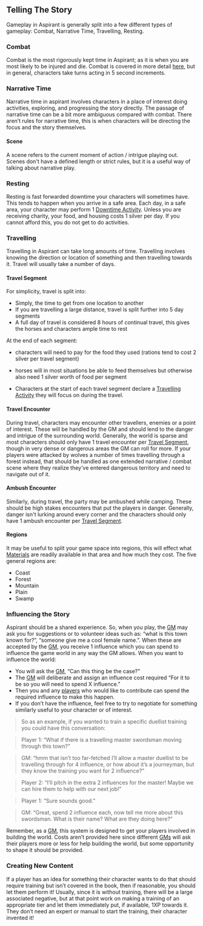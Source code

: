 ## Telling The Story
Gameplay in Aspirant is generally split into a few different types of gameplay: Combat, Narrative Time, Travelling, Resting.

### Combat
Combat is the most rigorously kept time in Aspirant; as it is when you are most likely to be injured and die. Combat is covered in more detail [here](Combat), but in general, characters take turns acting in 5 second increments. 

### Narrative Time
Narrative time in aspirant involves characters in a place of interest doing activities, exploring, and progressing the story directly. The passage of narrative time can be a bit more ambiguous compared with combat. There aren’t rules for narrative time, this is when characters will be directing the focus and the story themselves.

#### Scene
A scene refers to the current moment of action / intrigue playing out. Scenes don't have a defined length or strict rules, but it is a useful way of talking about narrative play.

### Resting
Resting is fast forwarded downtime your characters will sometimes have. This tends to happen when you arrive in a safe area. Each day, in a safe area, your character may perform 1 [Downtime Activity](Activities#Downtime%20Activity). Unless you are receiving charity, your food, and housing costs 1 silver per day. If you cannot afford this, you do not get to do activities.

### Travelling
Travelling in Aspirant can take long amounts of time. Travelling involves knowing the direction or location of something and then travelling towards it. Travel will usually take a number of days. 

#### Travel Segment
For simplicity, travel is split into:
* Simply, the time to get from one location to another
* If you are travelling a large distance, travel is split further into 5 day segments
* A full day of travel is considered 8 hours of continual travel, this gives the horses and characters ample time to rest

At the end of each segment:
- characters will need to pay for the food they used (rations tend to cost 2 silver per travel segment)
- horses will in most situations be able to feed themselves but otherwise also need 1 silver worth of food per segment

- Characters at the start of each travel segment declare a [Travelling Activity](Activities#Travelling%20Activity) they will focus on during the travel.

#### Travel Encounter
During travel, characters may encounter other travellers, enemies or a point of interest. These will be handled by the GM and should lend to the danger and intrigue of the surrounding world. Generally, the world is sparse and most characters should only have 1 travel encounter per [Travel Segment](#Travel%20Segment), though in very dense or dangerous areas the GM can roll for more. If your players were attacked by wolves a number of times travelling through a forest instead, that should be handled as one extended narrative / combat scene where they realize they’ve entered dangerous territory and need to navigate out of it.

#### Ambush Encounter
Similarly, during travel, the party may be ambushed while camping. These should be high stakes encounters that put the players in danger. Generally, danger isn't lurking around every corner and the characters should only have 1 ambush encounter per [Travel Segment](#Travel%20Segment).

#### Regions
It may be useful to split your game space into regions, this will effect what [Materials](Materials) are readily available in that area and how much they cost. The five general regions are:
* Coast
* Forest
* Mountain
* Plain
* Swamp

### Influencing the Story
Aspirant should be a shared experience. So, when you play, the [GM](How-To-Play#GM) may ask you for suggestions or to volunteer ideas such as: “what is this town known for?”, “someone give me a cool female name.”. When these are accepted by the [GM](How-To-Play#GM), you receive 1 influence which you can spend to influence the game world in any way the GM allows. When you want to influence the world:
- You will ask the [GM](How-To-Play#GM), “Can this thing be the case?” 
- The [GM](How-To-Play#GM) will deliberate and assign an influence cost required “For it to be so you will need to spend X influence.”  
- Then you and any [players](How-To-Play#The%20Players) who would like to contribute can spend the required influence to make this happen.
- If you don’t have the influence, feel free to try to negotiate for something similarly useful to your character or of interest.

> So as an example, if you wanted to train a specific duellist training you could have this conversation:

> Player 1: “What if there is a travelling master swordsman moving through this town?” 

> GM: “hmm that isn’t too far-fetched I’ll allow a master duellist to be travelling through for 4 influence, or how about it’s a journeyman, but they know the training you want for 2 influence?”

> Player 2: “I’ll pitch in the extra 2 influences for the master! Maybe we can hire them to help with our next job!”

> Player 1: “Sure sounds good.”

> GM: “Great, spend 2 influence each, now tell me more about this swordsman. What is their name? What are they doing here?” 


Remember, as a [GM](How-To-Play#GM), this system is designed to get your players involved in building the world. Costs aren’t provided here since different [GMs](How-To-Play#GM) will ask their players more or less for help building the world, but some opportunity to shape it should be provided.

### Creating New Content
If a player has an idea for something their character wants to do that should require training but isn’t covered in the book, then if reasonable, you should let them perform it! Usually, since it is without training, there will be a large associated negative, but at that point work on making a training of an appropriate tier and let them immediately put, if available, 1XP towards it. They don’t need an expert or manual to start the training, their character invented it!